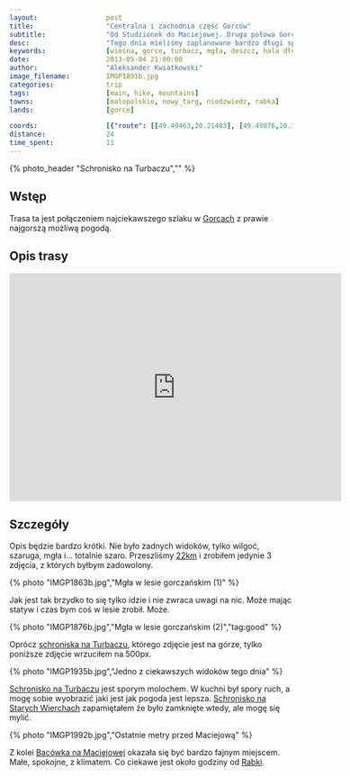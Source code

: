 ```yaml
---
layout:                 post
title:                  "Centralna i zachodnia część Gorców"
subtitle:               "Od Studzionek do Maciejowej. Druga połowa Gorców (prawie)."
desc:                   "Tego dnia mieliśmy zaplanowane bardzo długi spacer przez środkową część Gorców. Na trasie mieliśmy zobaczyć Halę Długą, Tatry z Turbacza. Problemem była tylko pogoda. Nowy dzień przywitał nas mgłą i lekkim deszczem. Przez cały dzień zrobiłem tylko 4 zdjęcia, które nie przedstawiały mgły."
keywords:               [wiosna, gorce, turbacz, mgła, deszcz, hala długa, szarość]
date:                   2013-05-04 21:00:00
author:                 "Aleksander Kwiatkowski"
image_filename:         IMGP1891b.jpg
categories:             trip
tags:                   [main, hike, mountains]
towns:                  [malopolskie, nowy_targ, niedzwiedz, rabka]
lands:                  [gorce]

coords:                 [{"route": [[49.49463,20.21403], [49.49876,20.19506], [49.51252,20.16365], [49.51698,20.14991], [49.53966,20.14974], [49.54417,20.11017], [49.56004,20.06897], [49.55982,20.04031], [49.57735,20.02503], [49.58614,19.99748]], "type": "hike"}]
distance:               24
time_spent:             11
---
```


[trasa]:                http://mapa-turystyczna.pl/route/zwiw

[wiki-gorce]:           https://pl.wikipedia.org/wiki/Gorce
[wiki-schron-turbacz]:  https://pl.wikipedia.org/wiki/Schronisko_PTTK_na_Turbaczu
[wiki-stare-wierchy]:   https://pl.wikipedia.org/wiki/Schronisko_PTTK_na_Starych_Wierchach
[wiki-maciejowa]:       https://pl.wikipedia.org/wiki/Bac%C3%B3wka_PTTK_na_Maciejowej
[wiki-rabka]:           https://pl.wikipedia.org/wiki/Rabka-Zdr%C3%B3j

{% photo_header "Schronisko na Turbaczu","" %}

Wstęp
-----

Trasa ta jest połączeniem najciekawszego szlaku w [Gorcach][wiki-gorce] z prawie najgorszą możliwą pogodą.

Opis trasy
----------

<iframe height='405' width='590' frameborder='0' allowtransparency='true' scrolling='no' src='https://www.strava.com/activities/333339296/embed/0725129c2dd8540610ec643da53f1095b45c65df'></iframe>

Szczegóły
---------

Opis będzie bardzo krótki. Nie było żadnych widoków, tylko wilgoć, szaruga, mgła i... totalnie szaro. Przeszliśmy
[22km][trasa] i zrobiłem jedynie 3 zdjęcia, z których byłbym zadowolony.

{% photo "IMGP1863b.jpg","Mgła w lesie gorczańskim (1)" %}

Jak jest tak brzydko to się tylko idzie i nie zwraca uwagi na nic. Może mając statyw i czas bym coś w lesie zrobił.
Może.

{% photo "IMGP1876b.jpg","Mgła w lesie gorczańskim (2)","tag:good" %}

Oprócz [schroniska na Turbaczu][wiki-schron-turbacz], którego zdjęcie jest na górze, tylko poniższe zdjęcie
wrzuciłem na 500px.

{% photo "IMGP1935b.jpg","Jedno z ciekawszych widoków tego dnia" %}

[Schronisko na Turbaczu][wiki-schron-turbacz] jest sporym molochem. W kuchni był spory ruch, a mogę sobie wyobrazić
jaki jest jak pogoda jest lepsza. [Schronisko na Starych Wierchach][wiki-stare-wierchy] zapamiętałem że było zamknięte
wtedy, ale mogę się mylić.

{% photo "IMGP1992b.jpg","Ostatnie metry przed Maciejową" %}

Z kolei [Bacówka na Maciejowej][wiki-maciejowa] okazała się być bardzo fajnym miejscem.
Małe, spokojne, z klimatem. Co ciekawe jest około godziny od [Rabki][wiki-rabka].
